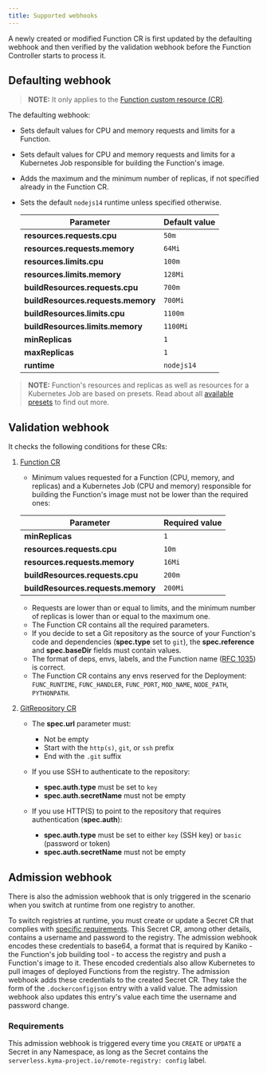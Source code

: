 ```yaml
---
title: Supported webhooks
---
```


A newly created or modified Function CR is first updated by the defaulting webhook and then verified by the validation webhook before the Function Controller starts to process it.

## Defaulting webhook

>**NOTE:** It only applies to the [Function custom resource (CR)](./06-custom-resources/svls-01-function.md).

The defaulting webhook:

- Sets default values for CPU and memory requests and limits for a Function.
- Sets default values for CPU and memory requests and limits for a Kubernetes Job responsible for building the Function's image.
- Adds the maximum and the minimum number of replicas, if not specified already in the Function CR.
- Sets the default `nodejs14` runtime unless specified otherwise.

   | Parameter       | Default value |
   | ----------------- | ------------- |
   | **resources.requests.cpu**    | `50m`         |
   | **resources.requests.memory** | `64Mi`        |
   | **resources.limits.cpu**     | `100m`        |
   | **resources.limits.memory**  | `128Mi`       |
   | **buildResources.requests.cpu**    | `700m`         |
   | **buildResources.requests.memory** | `700Mi`        |
   | **buildResources.limits.cpu**     | `1100m`        |
   | **buildResources.limits.memory**  | `1100Mi`       |
   | **minReplicas**   | `1`           |
   | **maxReplicas**   | `1`           |
   | **runtime**       | `nodejs14`    |

>**NOTE:** Function's resources and replicas as well as resources for a Kubernetes Job are based on presets. Read about all [available presets](./svls-09-available-presets.md) to find out more.

## Validation webhook

It checks the following conditions for these CRs:

1. [Function CR](./06-custom-resources/svls-01-function.md)

   - Minimum values requested for a Function (CPU, memory, and replicas) and a Kubernetes Job (CPU and memory) responsible for building the Function's image must not be lower than the required ones:

   | Parameter            | Required value |
   | -------------------- | -------------- |
   | **minReplicas** | `1`            |
   | **resources.requests.cpu**    | `10m`          |
   | **resources.requests.memory** | `16Mi`         |
   | **buildResources.requests.cpu**    | `200m`          |
   | **buildResources.requests.memory** | `200Mi`         |

   - Requests are lower than or equal to limits, and the minimum number of replicas is lower than or equal to the maximum one.
   - The Function CR contains all the required parameters.
   - If you decide to set a Git repository as the source of your Function's code and dependencies (**spec.type** set to `git`), the **spec.reference** and **spec.baseDir** fields must contain values.
   - The format of deps, envs, labels, and the Function name ([RFC 1035](https://tools.ietf.org/html/rfc1035)) is correct.
   - The Function CR contains any envs reserved for the Deployment: `FUNC_RUNTIME`, `FUNC_HANDLER`, `FUNC_PORT`, `MOD_NAME`, `NODE_PATH`, `PYTHONPATH`.

2. [GitRepository CR](./06-custom-resources/svls-02-gitrepository.md)

   - The **spec.url** parameter must:

      - Not be empty
      - Start with the `http(s)`, `git`, or `ssh` prefix
      - End with the `.git` suffix

   - If you use SSH to authenticate to the repository:

     - **spec.auth.type** must be set to `key`
     - **spec.auth.secretName** must not be empty

   - If you use HTTP(S) to point to the repository that requires authentication (**spec.auth**):

      - **spec.auth.type** must be set to either `key` (SSH key) or `basic` (password or token)
      - **spec.auth.secretName** must not be empty

## Admission webhook

There is also the admission webhook that is only triggered in the scenario when you switch at runtime from one registry to another.

To switch registries at runtime, you must create or update a Secret CR that complies with [specific requirements](./svls-03-switching-registries.md). This Secret CR, among other details, contains a username and password to the registry. The admission webhook encodes these credentials to base64, a format that is required by Kaniko - the Function's job building tool - to access the registry and push a Function's image to it. These encoded credentials also allow Kubernetes to pull images of deployed Functions from the registry. The admission webhook adds these credentials to the created Secret CR. They take the form of the `.dockerconfigjson` entry with a valid value. The admission webhook also updates this entry's value each time the username and password change.

### Requirements

This admission webhook is triggered every time you `CREATE` or `UPDATE` a Secret in any Namespace, as long as the Secret contains the `serverless.kyma-project.io/remote-registry: config` label.

